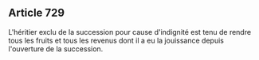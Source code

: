 Article 729
----
L'héritier exclu de la succession pour cause d'indignité est tenu de rendre tous
les fruits et tous les revenus dont il a eu la jouissance depuis l'ouverture de
la succession.
